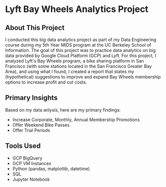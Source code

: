 # Lyft Bay Wheels Analytics Project

## About This Project
I conducted this big data analytics project as part of my Data Engineering course during my 5th Year MIDS program at the UC Berkeley School of Information. The goal of this project was to practice data analytics on big data provided by Google Cloud Platform (GCP) and Lyft. For this project, I analyzed Lyft's Bay Wheels program, a bike sharing platform in San Francisco (with some stations located in the San Francisco Greater Bay Area), and using what I found, I created a report that states my (hypothetical) suggestions to improve and expand Bay Wheels membership options to increase profit and cut costs.

## Primary Insights
Based on my data anlysis, here are my primary findings:
- Increase Corporate, Monthly, Annual Membership Promotions
- Offer Weekend Bike Passes
- Offer Trial Periods

## Tools Used
- GCP BigQuery
- GCP VM Instances
- Python (pandas, matplotlib, datetime)
- SQL
- Jupyter Notebook
